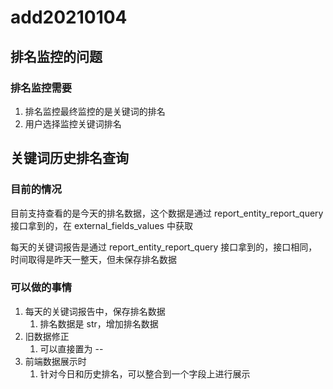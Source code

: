 
# add20210104

## 排名监控的问题

### 排名监控需要

1. 排名监控最终监控的是关键词的排名
2. 用户选择监控关键词排名

## 关键词历史排名查询

### 目前的情况

目前支持查看的是今天的排名数据，这个数据是通过 report_entity_report_query 接口拿到的，在 external_fields_values 中获取

每天的关键词报告是通过 report_entity_report_query 接口拿到的，接口相同，时间取得是昨天一整天，但未保存排名数据

### 可以做的事情

1. 每天的关键词报告中，保存排名数据
   1. 排名数据是 str，增加排名数据
2. 旧数据修正
   1. 可以直接置为 --
3. 前端数据展示时
   1. 针对今日和历史排名，可以整合到一个字段上进行展示
